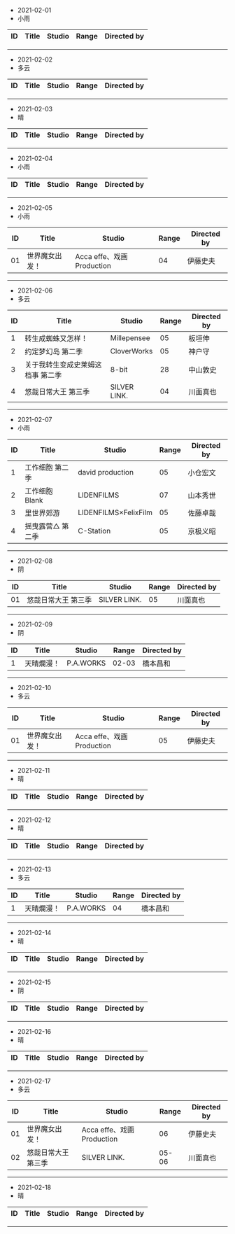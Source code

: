 - 2021-02-01
- 小雨

ID|Title|Studio|Range|Directed by
---|---|---|---|---

> 
---
- 2021-02-02
- 多云

ID|Title|Studio|Range|Directed by
---|---|---|---|---

> 
---
- 2021-02-03
- 晴

ID|Title|Studio|Range|Directed by
---|---|---|---|---

> 
---
- 2021-02-04
- 小雨

ID|Title|Studio|Range|Directed by
---|---|---|---|---

> 
---
- 2021-02-05
- 小雨	

ID|Title|Studio|Range|Directed by
---|---|---|---|---
01|世界魔女出发！|Acca effe、戏画Production|04|伊藤史夫

> 
---
- 2021-02-06
- 多云

ID|Title|Studio|Range|Directed by
---|---|---|---|---
1|转生成蜘蛛又怎样！|Millepensee|05|板垣伸
2|约定梦幻岛 第二季|CloverWorks|05|神户守
3|关于我转生变成史莱姆这档事 第二季|8-bit|28|中山敦史
4|悠哉日常大王 第三季|SILVER LINK.|04|川面真也

> 
---
- 2021-02-07
- 小雨

ID|Title|Studio|Range|Directed by
---|---|---|---|---
1|工作细胞 第二季|david production|05|小仓宏文
2|工作细胞Blank|LIDENFILMS|07|山本秀世
3|里世界郊游|LIDENFILMS×FelixFilm|05|佐藤卓哉
4|摇曳露营△ 第二季|C-Station|05|京极义昭

> 
---
- 2021-02-08
- 阴

ID|Title|Studio|Range|Directed by
---|---|---|---|---
01|悠哉日常大王 第三季|SILVER LINK.|05|川面真也

> 
---
- 2021-02-09
- 阴

ID|Title|Studio|Range|Directed by
---|---|---|---|---
1|天晴爛漫！|P.A.WORKS|02-03|橋本昌和

> 
---
- 2021-02-10
- 多云

ID|Title|Studio|Range|Directed by
---|---|---|---|---
01|世界魔女出发！|Acca effe、戏画Production|05|伊藤史夫

> 
---
- 2021-02-11
- 晴

ID|Title|Studio|Range|Directed by
---|---|---|---|---

> 
---
- 2021-02-12
- 晴

ID|Title|Studio|Range|Directed by
---|---|---|---|---

> 
---
- 2021-02-13
- 多云

ID|Title|Studio|Range|Directed by
---|---|---|---|---
1|天晴爛漫！|P.A.WORKS|04|橋本昌和

> 
---
- 2021-02-14
- 晴

ID|Title|Studio|Range|Directed by
---|---|---|---|---

> 
---
- 2021-02-15
- 阴

ID|Title|Studio|Range|Directed by
---|---|---|---|---

> 
---
- 2021-02-16
- 晴

ID|Title|Studio|Range|Directed by
---|---|---|---|---

> 
---
- 2021-02-17
- 多云

ID|Title|Studio|Range|Directed by
---|---|---|---|---
01|世界魔女出发！|Acca effe、戏画Production|06|伊藤史夫
02|悠哉日常大王 第三季|SILVER LINK.|05-06|川面真也

> 
---
- 2021-02-18
- 晴

ID|Title|Studio|Range|Directed by
---|---|---|---|---

> 
---
